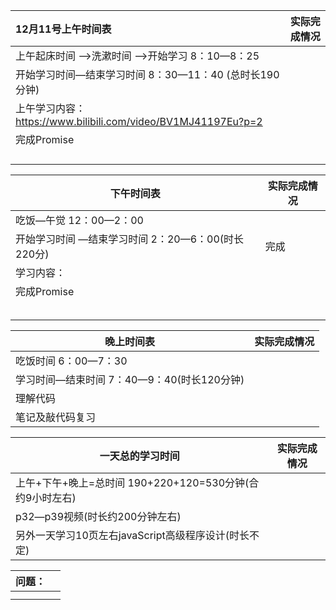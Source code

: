 | 12月11号上午时间表                                           | 实际完成情况 |
| :----------------------------------------------------------- | ------------ |
| 上午起床时间 —>洗漱时间 —>开始学习         8：10—8：25       |              |
| 开始学习时间—结束学习时间                           8：30—11：40 (总时长190分钟) |              |
| 上午学习内容：https://www.bilibili.com/video/BV1MJ41197Eu?p=2 |              |
| 完成Promise                                                  |              |
|                                                              |              |
|                                                              |              |
|                                                              |              |
|                                                              |              |



| 下午时间表                                                 | 实际完成情况 |
| ---------------------------------------------------------- | ------------ |
| 吃饭—午觉   12：00—2：00                                   |              |
| 开始学习时间 —结束学习时间          2：20—6：00(时长220分) | 完成         |
| 学习内容：                                                 |              |
| 完成Promise                                                |              |
|                                                            |              |
|                                                            |              |
|                                                            |              |
|                                                            |              |
|                                                            |              |



| 晚上时间表                                        | 实际完成情况 |
| ------------------------------------------------- | ------------ |
| 吃饭时间         6：00—7：30                      |              |
| 学习时间—结束时间        7：40—9：40(时长120分钟) |              |
| 理解代码                                          |              |
| 笔记及敲代码复习                                  |              |



| 一天总的学习时间                                             | 实际完成情况 |
| ------------------------------------------------------------ | ------------ |
| 上午+下午+晚上=总时间                190+220+120=530分钟(合约9小时左右) |              |
| p32—p39视频(时长约200分钟左右)                               |              |
| 另外一天学习10页左右javaScript高级程序设计(时长不定)         |              |




| 问题： |      |
| ------ | ---- |
|        |      |
|        |      |


